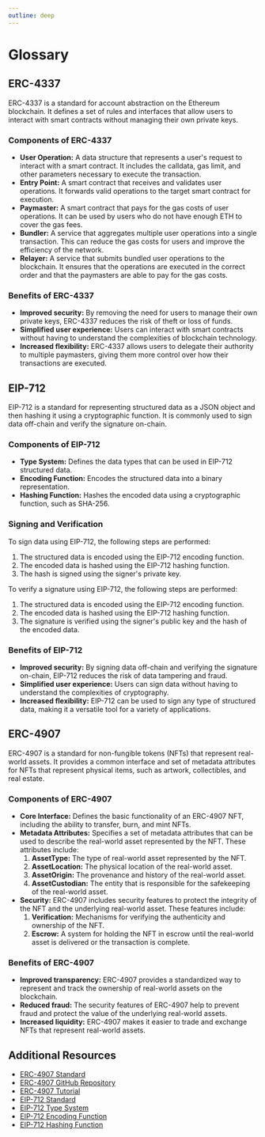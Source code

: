 ```yaml
---
outline: deep
---
```


# Glossary

## ERC-4337

ERC-4337 is a standard for account abstraction on the Ethereum blockchain. It defines a set of rules and interfaces that allow users to interact with smart contracts without managing their own private keys.

### Components of ERC-4337

- **User Operation:** A data structure that represents a user's request to interact with a smart contract. It includes the calldata, gas limit, and other parameters necessary to execute the transaction.
- **Entry Point:** A smart contract that receives and validates user operations. It forwards valid operations to the target smart contract for execution.
- **Paymaster:** A smart contract that pays for the gas costs of user operations. It can be used by users who do not have enough ETH to cover the gas fees.
- **Bundler:** A service that aggregates multiple user operations into a single transaction. This can reduce the gas costs for users and improve the efficiency of the network.
- **Relayer:** A service that submits bundled user operations to the blockchain. It ensures that the operations are executed in the correct order and that the paymasters are able to pay for the gas costs.

### Benefits of ERC-4337

- **Improved security:** By removing the need for users to manage their own private keys, ERC-4337 reduces the risk of theft or loss of funds.
- **Simplified user experience:** Users can interact with smart contracts without having to understand the complexities of blockchain technology.
- **Increased flexibility:** ERC-4337 allows users to delegate their authority to multiple paymasters, giving them more control over how their transactions are executed.

## EIP-712

EIP-712 is a standard for representing structured data as a JSON object and then hashing it using a cryptographic function. It is commonly used to sign data off-chain and verify the signature on-chain.

### Components of EIP-712

- **Type System:** Defines the data types that can be used in EIP-712 structured data.
- **Encoding Function:** Encodes the structured data into a binary representation.
- **Hashing Function:** Hashes the encoded data using a cryptographic function, such as SHA-256.

### Signing and Verification

To sign data using EIP-712, the following steps are performed:

1. The structured data is encoded using the EIP-712 encoding function.
2. The encoded data is hashed using the EIP-712 hashing function.
3. The hash is signed using the signer's private key.

To verify a signature using EIP-712, the following steps are performed:

1. The structured data is encoded using the EIP-712 encoding function.
2. The encoded data is hashed using the EIP-712 hashing function.
3. The signature is verified using the signer's public key and the hash of the encoded data.

### Benefits of EIP-712

- **Improved security:** By signing data off-chain and verifying the signature on-chain, EIP-712 reduces the risk of data tampering and fraud.
- **Simplified user experience:** Users can sign data without having to understand the complexities of cryptography.
- **Increased flexibility:** EIP-712 can be used to sign any type of structured data, making it a versatile tool for a variety of applications.

## ERC-4907

ERC-4907 is a standard for non-fungible tokens (NFTs) that represent real-world assets. It provides a common interface and set of metadata attributes for NFTs that represent physical items, such as artwork, collectibles, and real estate.

### Components of ERC-4907

- **Core Interface:** Defines the basic functionality of an ERC-4907 NFT, including the ability to transfer, burn, and mint NFTs.
- **Metadata Attributes:** Specifies a set of metadata attributes that can be used to describe the real-world asset represented by the NFT. These attributes include:
    1. **AssetType:** The type of real-world asset represented by the NFT.
    2. **AssetLocation:** The physical location of the real-world asset.
    3. **AssetOrigin:** The provenance and history of the real-world asset.
    4. **AssetCustodian:** The entity that is responsible for the safekeeping of the real-world asset.
- **Security:** ERC-4907 includes security features to protect the integrity of the NFT and the underlying real-world asset. These features include:
    1. **Verification:** Mechanisms for verifying the authenticity and ownership of the NFT.
    2. **Escrow:** A system for holding the NFT in escrow until the real-world asset is delivered or the transaction is complete.

### Benefits of ERC-4907

- **Improved transparency:** ERC-4907 provides a standardized way to represent and track the ownership of real-world assets on the blockchain.
- **Reduced fraud:** The security features of ERC-4907 help to prevent fraud and protect the value of the underlying real-world assets.
- **Increased liquidity:** ERC-4907 makes it easier to trade and exchange NFTs that represent real-world assets.

## Additional Resources

* [ERC-4907 Standard](https://eips.ethereum.org/EIPS/eip-4907)
* [ERC-4907 GitHub Repository](https://github.com/ethereum/EIPs/blob/master/EIPS/eip-4907.md)
* [ERC-4907 Tutorial](https://docs.openzeppelin.com/contracts/4.x/erc4907)
* [EIP-712 Standard](https://eips.ethereum.org/EIPS/eip-712)
* [EIP-712 Type System](https://docs.soliditylang.org/en/latest/abi-spec.html#types)
* [EIP-712 Encoding Function](https://docs.soliditylang.org/en/latest/abi-spec.html#encoding-of-parameters)
* [EIP-712 Hashing Function](https://docs.soliditylang.org/en/latest/abi-spec.html#encoding-of-parameters)
